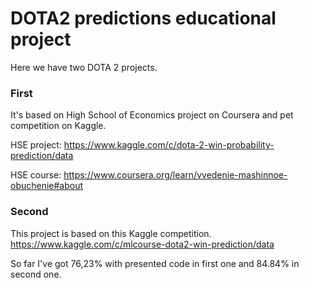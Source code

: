 # DOTA2 predictions educational project
Here we have two DOTA 2 projects.

### First  
It's based on High School of Economics project on Coursera and pet competition on Kaggle.

HSE project: https://www.kaggle.com/c/dota-2-win-probability-prediction/data

HSE course: https://www.coursera.org/learn/vvedenie-mashinnoe-obuchenie#about

### Second 
This project is based on this Kaggle competition.
https://www.kaggle.com/c/mlcourse-dota2-win-prediction/data

So far I've got 76,23% with presented code in first one and 84.84% in second one.
